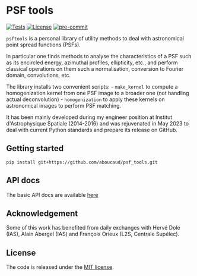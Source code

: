 
PSF tools
=========

[![Tests][gh-workflow-badge]][gh-workflow]
[![License][license-badge]](LICENSE)
[![pre-commit][precommit-badge]][precommit]
<!-- ![Python supported versions][pyversion-badge] -->
<!-- [![PyPI][pypi-badge]][pypi] -->

[gh-workflow]: https://github.com/aboucaud/psf_tools/actions/workflows/python-package.yml
[gh-workflow-badge]: https://github.com/aboucaud/psf_tools/actions/workflows/python-package.yml/badge.svg
[license-badge]: https://img.shields.io/github/license/aboucaud/psf_tools?color=blue
[precommit]: https://github.com/aboucaud/psf_tools/actions/workflows/check_style.yml
[precommit-badge]: https://img.shields.io/badge/pre--commit-enabled-brightgreen?logo=pre-commit&logoColor=white
[pyversion-badge]: https://img.shields.io/pypi/pyversions/psf_tools?color=yellow&logo=pypi
[pypi-badge]: https://badge.fury.io/py/psf_tools.svg
[pypi]: https://pypi.org/project/psf_tools/

`psftools` is a personal library of utility methods to deal with astronomical point spread functions (PSFs).

In particular one finds methods to analyse the characteristics of a PSF such as its encircled energy, azimuthal profiles, ellipticity, etc., and perform classical operations on them such a normalisation, conversion to Fourier domain, convolutions, etc.

The library installs two convenient scripts:
    - `make_kernel` to compute a homogenization kernel from one PSF image to a broader one (not handling actual deconvolution)
    - `homogenization` to apply these kernels on astronomical images to perform PSF matching.

It has been mainly developed during my engineer position at Institut d'Astrophysique Spatiale (2014-2016) and was rejuvenated in May 2023 to deal with current Python standards and prepare its release on GitHub.

Getting started
---------------
```
pip install git+https://github.com/aboucaud/psf_tools.git
```

API docs
--------
The basic API docs are available [here][docs]

[docs]: https://aboucaud.github.io/psf_tools

Acknowledgement
---------------
Some of this work has benefited from daily exchanges with Hervé Dole (IAS), Alain Abergel (IAS) and François Orieux (L2S, Centrale Supélec).

License
-------
The code is released under the [MIT license](LICENSE).
